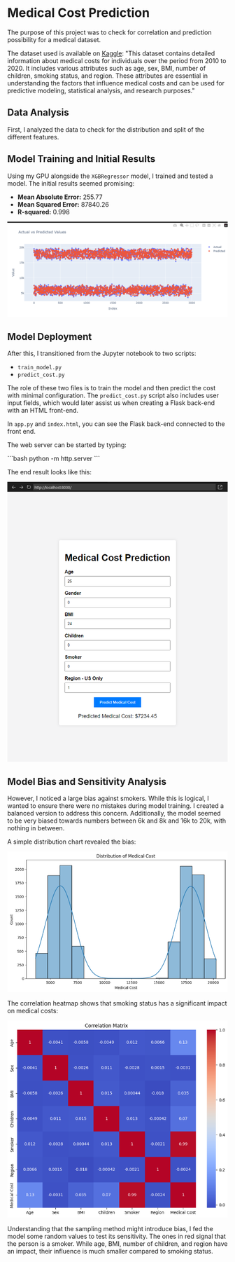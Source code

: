 # Medical Cost Prediction

The purpose of this project was to check for correlation and prediction possibility for a medical dataset.

The dataset used is available on [Kaggle](https://www.kaggle.com/datasets/waqi786/medical-costs):
"This dataset contains detailed information about medical costs for individuals over the period from 2010 to 2020. It includes various attributes such as age, sex, BMI, number of children, smoking status, and region. These attributes are essential in understanding the factors that influence medical costs and can be used for predictive modeling, statistical analysis, and research purposes."

## Data Analysis

First, I analyzed the data to check for the distribution and split of the different features.

## Model Training and Initial Results

Using my GPU alongside the `XGBRegressor` model, I trained and tested a model. The initial results seemed promising:

- **Mean Absolute Error:** 255.77
- **Mean Squared Error:** 87840.26
- **R-squared:** 0.998

![alt text](Images/ActualvsPredicted.png)

## Model Deployment

After this, I transitioned from the Jupyter notebook to two scripts:

- `train_model.py`
- `predict_cost.py`

The role of these two files is to train the model and then predict the cost with minimal configuration. The `predict_cost.py` script also includes user input fields, which would later assist us when creating a Flask back-end with an HTML front-end.

In `app.py` and `index.html`, you can see the Flask back-end connected to the front end.

The web server can be started by typing:

\```bash
python -m http.server
\```

The end result looks like this:

![alt text](Images/FrontEnd.png)

## Model Bias and Sensitivity Analysis

However, I noticed a large bias against smokers. While this is logical, I wanted to ensure there were no mistakes during model training. I created a balanced version to address this concern. Additionally, the model seemed to be very biased towards numbers between 6k and 8k and 16k to 20k, with nothing in between.

A simple distribution chart revealed the bias:

![alt text](Images/DistributionChart.png)

The correlation heatmap shows that smoking status has a significant impact on medical costs:

![alt text](Images/CorrelationHeatmap.png)

Understanding that the sampling method might introduce bias, I fed the model some random values to test its sensitivity. The ones in red signal that the person is a smoker. While age, BMI, number of children, and region have an impact, their influence is much smaller compared to smoking status.
